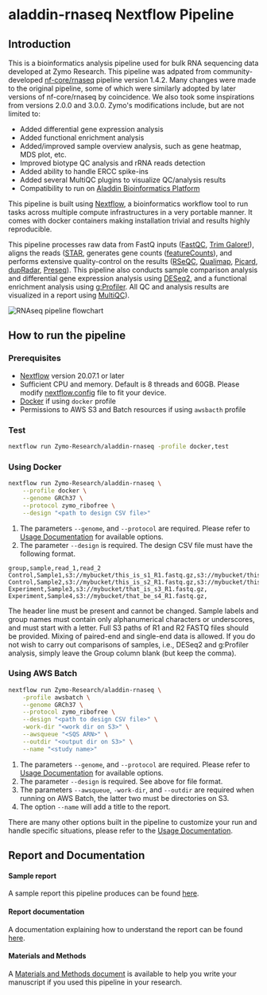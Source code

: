 # aladdin-rnaseq Nextflow Pipeline

## Introduction

This is a bioinformatics analysis pipeline used for bulk RNA sequencing data developed at Zymo Research. This pipeline was adpated from community-developed [nf-core/rnaseq](https://github.com/nf-core/rnaseq) pipeline version 1.4.2. Many changes were made to the original pipeline, some of which were similarly adopted by later versions of nf-core/rnaseq by coincidence. We also took some inspirations from versions 2.0.0 and 3.0.0. Zymo's modifications include, but are not limited to:
* Added differential gene expression analysis
* Added functional enrichment analysis
* Added/improved sample overview analysis, such as gene heatmap, MDS plot, etc.
* Improved biotype QC analysis and rRNA reads detection
* Added ability to handle ERCC spike-ins
* Added several MultiQC plugins to visualize QC/analysis results
* Compatibility to run on [Aladdin Bioinformatics Platform](http://www.aladdin101.org)

This pipeline is built using [Nextflow](https://www.nextflow.io), a bioinformatics workflow tool to run tasks across multiple compute infrastructures in a very portable manner. It comes with docker containers making installation trivial and results highly reproducible.

This pipeline processes raw data from FastQ inputs ([FastQC](https://www.bioinformatics.babraham.ac.uk/projects/fastqc/), [Trim Galore!](https://www.bioinformatics.babraham.ac.uk/projects/trim_galore/)), aligns the reads ([STAR](https://github.com/alexdobin/STAR), generates gene counts ([featureCounts](http://bioinf.wehi.edu.au/featureCounts/)), and performs extensive quality-control on the results ([RSeQC](http://rseqc.sourceforge.net/), [Qualimap](http://qualimap.bioinfo.cipf.es/), [Picard](https://broadinstitute.github.io/picard/), [dupRadar](https://bioconductor.org/packages/release/bioc/html/dupRadar.html), [Preseq](http://smithlabresearch.org/software/preseq/)). This pipeline also conducts sample comparison analysis and differential gene expression analysis using [DESeq2](https://bioconductor.org/packages/release/bioc/html/DESeq2.html), and a functional enrichment analysis using [g:Profiler](https://biit.cs.ut.ee/gprofiler/gost). All QC and analysis results are visualized in a report using [MultiQC](http://multiqc.info/)).

![RNAseq pipeline flowchart](https://zymo-research.github.io/pipeline-resources/images/RNAseq/RNAseq_flowchart.png)

## How to run the pipeline

### Prerequisites
* [Nextflow](https://www.nextflow.io) version 20.07.1 or later
* Sufficient CPU and memory. Default is 8 threads and 60GB. Please modify [nextflow.config](./nextflow.config) file to fit your device.
* [Docker](https://www.docker.com/) if using `docker` profile
* Permissions to AWS S3 and Batch resources if using `awsbacth` profile

### Test
```bash
nextflow run Zymo-Research/aladdin-rnaseq -profile docker,test
```

### Using Docker
```bash
nextflow run Zymo-Research/aladdin-rnaseq \
	--profile docker \
	--genome GRCh37 \
	--protocol zymo_ribofree \
	--design "<path to design CSV file>"
```
1. The parameters `--genome`, and `--protocol` are required. Please refer to [Usage Documentation](docs/usage.md) for available options.
2. The parameter `--design` is required. The design CSV file must have the following format.
```
group,sample,read_1,read_2
Control,Sample1,s3://mybucket/this_is_s1_R1.fastq.gz,s3://mybucket/this_is_s1_R2.fastq.gz
Control,Sample2,s3://mybucket/this_is_s2_R1.fastq.gz,s3://mybucket/this_is_s2_R2.fastq.gz
Experiment,Sample3,s3://mybucket/that_is_s3_R1.fastq.gz,
Experiment,Sample4,s3://mybucket/that_be_s4_R1.fastq.gz,
```
The header line must be present and cannot be changed. Sample labels and group names must contain only alphanumerical characters or underscores, and must start with a letter. Full S3 paths of R1 and R2 FASTQ files should be provided. Mixing of paired-end and single-end data is allowed. If you do not wish to carry out comparisons of samples, i.e., DESeq2 and g:Profiler analysis, simply leave the Group column blank (but keep the comma).<br>

### Using AWS Batch
```bash
nextflow run Zymo-Research/aladdin-rnaseq \
	-profile awsbatch \
	--genome GRCh37 \
	--protocol zymo_ribofree \
	--design "<path to design CSV file>" \
	-work-dir "<work dir on S3>" \
	--awsqueue "<SQS ARN>" \
	--outdir "<output dir on S3>" \
	--name "<study name>"
```
1. The parameters `--genome`, and `--protocol` are required. Please refer to [Usage Documentation](docs/usage.md) for available options.
2. The parameter `--design` is required. See above for file format.
3. The parameters `--awsqueue`, `-work-dir`, and `--outdir` are required when running on AWS Batch, the latter two must be directories on S3.
4. The option `--name` will add a title to the report.

There are many other options built in the pipeline to customize your run and handle specific situations, please refer to the [Usage Documentation](docs/usage.md).

## Report and Documentation

#### Sample report
A sample report this pipeline produces can be found [here](https://zymo-research.github.io/pipeline-resources/reports/RNAseq_sample_report.html).

#### Report documentation
A documentation explaining how to understand the report can be found [here](https://zymo-research.github.io/pipeline-resources/report_docs/how_to_use_RNAseq_report.html).

#### Materials and Methods
A [Materials and Methods document](https://zymo-research.github.io/pipeline-resources/methods_docs/RNAseq_method.docx) is available to help you write your manuscript if you used this pipeline in your research.